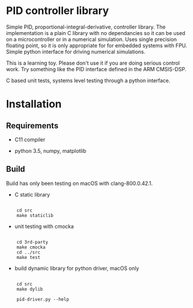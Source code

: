# PID controller library

Simple PID, proportional-integral-derivative, controller library. The
implementation is a plain C library with no dependancies so it can be
used on a microcontroller or in a numerical simulation.  Uses single
precision floating point, so it is only appropriate for for embedded
systems with FPU. Simple python interface for driving numerical
simulations.

This is a learning toy. Please don't use it if you are doing serious
control work. Try something like the PID interface defined in the ARM
CMSIS-DSP.

C based unit tests, systems level testing through a python interface.

# Installation

## Requirements

* C11 compiler

* python 3.5, numpy, matplotlib

## Build

Build has only been testing on macOS with clang-800.0.42.1.

* C static library

```SHELL

    cd src
    make staticlib

```

* unit testing with cmocka

```SHELL

    cd 3rd-party
    make cmocka
    cd ../src
    make test

```

* build dynamic library for python driver, macOS only

```SHELL

    cd src
    make dylib
    
    pid-driver.py --help

```
